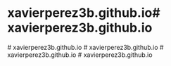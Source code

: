 # xavierperez3b.github.io#   x a v i e r p e r e z 3 b . g i t h u b . i o  
 #   x a v i e r p e r e z 3 b . g i t h u b . i o  
 #   x a v i e r p e r e z 3 b . g i t h u b . i o  
 #   x a v i e r p e r e z 3 b . g i t h u b . i o  
 #   x a v i e r p e r e z 3 b . g i t h u b . i o  
 